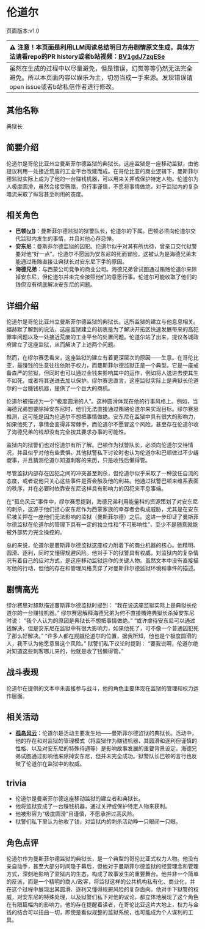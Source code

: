 # 伦道尔
页面版本:v1.0
 

| :warning: 注意！本页面是利用LLM阅读总结明日方舟剧情原文生成，具体方法请看repo的PR history或者b站视频：[BV1gdJ7zqESe](https://www.bilibili.com/video/BV1gdJ7zqESe/)         |
|:----------------------------|
| 虽然在生成的过程中以尽量避免，但是错误，幻觉等等仍然无法完全避免。所以本页面内容以娱乐为主，切勿当成一手来源。发现错误请open issue或者b站私信作者进行修改。|



## 其他名称
典狱长
## 简要介绍
伦道尔是哥伦比亚州立曼斯菲尔德监狱的典狱长。这座监狱是一座移动监狱，由他提议利用一处接近荒废的工业平台改建而成。在哥伦比亚的商业逻辑下，曼斯菲尔德监狱实际上成为了他的一台赚钱机器，可以用来关押或保护特定人物。伦道尔为人极度圆滑，虽然会接受贿赂，但行事谨慎，不愿将事情做绝，对于监狱内的复杂暗流采取了纵容甚至利用的态度。
## 相关角色
-   **巴顿([v1](extended_char_ba_dun.md))**：曼斯菲尔德监狱的狱警队长，伦道尔的下属。巴顿必须向伦道尔交代监狱内发生的事情，并且对他心存忌惮。
-   **安东尼**：曼斯菲尔德监狱的囚犯。伦道尔似乎对其有所优待，曾亲口交代狱警要对他“好一点”。伦道尔不愿因为安东尼的死而冒险，这被认为是海德兄弟未能通过贿赂直接让典狱长对安东尼下手的原因。
-   **海德兄弟**：与西蒙公司竞争的商业公司。海德兄弟曾试图通过贿赂伦道尔来除掉安东尼，但伦道尔并未完全按照他们的意愿行事。伦道尔可能收取了他们的钱但没有彻底解决安东尼的问题。
## 详细介绍
伦道尔是哥伦比亚州立曼斯菲尔德监狱的典狱长。这所监狱的建立与他息息相关。据赫默了解到的说法，这座监狱建立的初衷是为了解决开拓区快速发展带来的高犯罪率问题以及一处接近荒废的工业平台的处置问题。伦道尔站了出来，提议各城政府建立了这座监狱，从而解决了上述两个问题。

然而，在缪尔赛思看来，这座监狱的建立有着更深层次的原因——生意。在哥伦比亚，最赚钱的生意往往依附于权力，而曼斯菲尔德监狱正是一个典型。它是一座戒备森严的监狱，但同时也可以通过金钱来影响其中的运作，例如将人送进去使其生不如死，或者将其送进去加以保护。缪尔赛思直言，这座监狱实际上是典狱长伦道尔的一台赚钱机器，提供了一个巨大的商机。

伦道尔被描述为一个“极度圆滑的人”。这种圆滑体现在他的行事风格上。例如，当海德兄弟想要除掉安东尼时，他们无法直接通过贿赂伦道尔来实现目标。缪尔赛思推测，这可能是因为伦道尔不想把事情做绝。安东尼在监狱中具有很大的影响力，如果他死了，事情会变得非常棘手，而伦道尔不愿冒这个风险。甚至存在伦道尔收了海德兄弟的钱却没有完全按其要求办事的可能性。

监狱内的狱警们也对伦道尔有所了解。巴顿作为狱警队长，必须向伦道尔交待情况，并且似乎对他有些畏惧。其他狱警私下讨论时也认为伦道尔和巴顿做过不少龌龊事，并且猜测伦道尔知道刺客的来历，只是收钱后懒得管。

尽管监狱内部存在囚犯之间的冲突甚至刺杀，但伦道尔似乎采取了一种放任自流的态度，或者说他只关心这些事件是否会触及他的利益。他通过狱警巴顿来维系表面的秩序，并在必要时依靠安东尼这样具有影响力的囚犯来平息事端。

在“孤岛风云”事件中，缪尔赛思提到，海德兄弟利用能量科的资源策划了对安东尼的刺杀，这源于他们担心安东尼作为西蒙家族的幸存者会构成威胁，尤其是在安东尼被关押在一座他们无法影响的监狱（曼斯菲尔德）之后。这进一步印证了曼斯菲尔德监狱在伦道尔的管理下具有一定的独立性和“不可影响性”，至少不是随意就能被外部势力完全操控的。

总的来说，伦道尔是曼斯菲尔德监狱这座权力附着下的商业机器的核心。他精明、圆滑、逐利，同时又懂得规避风险。他对手下的狱警具有权威，对监狱内的复杂情况有着自己的应对方式，是这座移动监狱运作的关键人物。虽然文本中没有直接描写他的行动，但他的存在和管理风格贯穿了对曼斯菲尔德监狱环境和事件的描述。
## 剧情高光
缪尔赛思对赫默描述曼斯菲尔德监狱时提到：
“我在说这座监狱实际上是典狱长伦道尔的一台赚钱机器。”
缪尔赛思解释海德兄弟为何不直接贿赂典狱长杀掉安东尼时说：
“我个人认为的原因是典狱长不想把事情做绝。”
“或许虐待安东尼可以通过钱解决，但是安东尼在监狱中有很大影响力，如果他死了，可不像一个普通囚犯死了那么好解决。”
“许多人都在觊觎伦道尔的位置，据我所知，他也是个极度圆滑的人，我不认为他愿意冒这个风险。”
狱警们私下议论时提到：
“要我说啊，伦道尔绝对知道这些刺客哪儿来的，他就是收了钱懒得管。”
## 战斗表现
伦道尔在提供的文本中未直接参与战斗，他的角色主要体现在监狱的管理和权力运作层面。
## 相关活动
-   **[孤岛风云](../stories/act15d0.md)**：伦道尔是活动主要发生地——曼斯菲尔德监狱的典狱长。活动中，他的存在和对监狱的管理模式（将监狱作为赚钱机器、其圆滑和逐利但谨慎的性格、以及对安东尼的特殊待遇等）是影响故事发展的重要背景设定。海德兄弟试图通过影响他来除掉安东尼，但并未完全成功。狱警队长巴顿的言行也反映了伦道尔在监狱中的权威。
## trivia
- 伦道尔是曼斯菲尔德这座移动监狱的建立者和典狱长。
- 他将监狱变成了一台赚钱机器，通过关押或保护特定人物来获利。
- 他被形容为“极度圆滑”且谨慎，不愿承担过高风险。
- 狱警们私下里认为他收了钱，对监狱内的刺杀活动睁一只眼闭一只眼。
## 角色点评
伦道尔作为曼斯菲尔德监狱的典狱长，是一个典型的哥伦比亚式权力人物。他没有亲自动手，甚至大部分时间隐于幕后，但他对于曼斯菲尔德监狱的经营理念和管理方式，深刻地影响了监狱内的生态，构成了故事发生的重要舞台。他并非一个简单的反派，而是一个精明的商人/政客，将监狱这样的公共机构私有化、商业化，并在这个过程中展现出其圆滑、逐利又懂得规避风险的复杂面向。他对手下狱警的权威，对安东尼的特殊处理，以及狱警们私下对他的议论，都立体地展现了这个角色在有限篇幅内的影响力。他的存在提醒着读者，在哥伦比亚这片大地上，权力与金钱的结合可以扭曲一切，即使是看似规整的监狱系统，也可能成为个人谋利的工具。